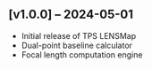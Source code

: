 ## [v1.0.0] – 2024-05-01
- Initial release of TPS LENSMap
- Dual-point baseline calculator
- Focal length computation engine

